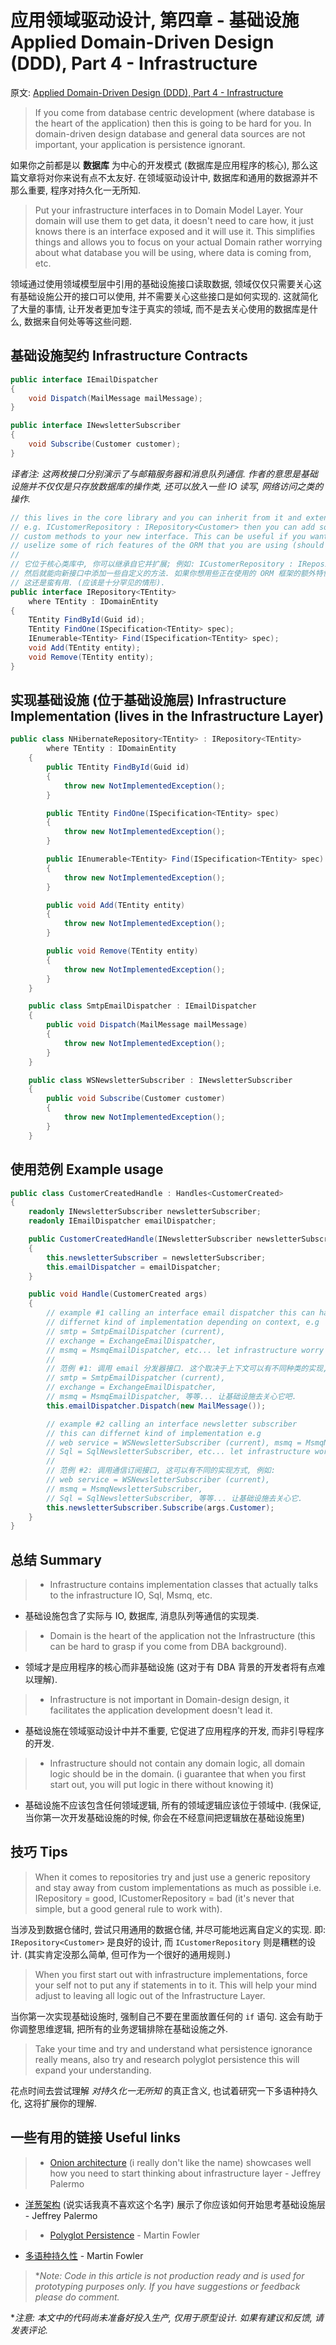 # 应用领域驱动设计, 第四章 - 基础设施 Applied Domain-Driven Design (DDD), Part 4 - Infrastructure

原文: [Applied Domain-Driven Design (DDD), Part 4 - Infrastructure](http://www.zankavtaskin.com/2013/11/applied-domain-driven-design-ddd-part-4_16.html)

> If you come from database centric development (where database is the heart of the application) then this is going to be hard for you. In domain-driven design database and general data sources are not important, your application is persistence ignorant.

如果你之前都是以 **数据库** 为中心的开发模式 (数据库是应用程序的核心), 那么这篇文章将对你来说有点不太友好. 在领域驱动设计中, 数据库和通用的数据源并不那么重要, 程序对持久化一无所知.

> Put your infrastructure interfaces in to Domain Model Layer. Your domain will use them to get data, it doesn't need to care how, it just knows there is an interface exposed and it will use it. This simplifies things and allows you to focus on your actual Domain rather worrying about what database you will be using, where data is coming from, etc.

领域通过使用领域模型层中引用的基础设施接口读取数据, 领域仅仅只需要关心这有基础设施公开的接口可以使用, 并不需要关心这些接口是如何实现的. 这就简化了大量的事情, 让开发者更加专注于真实的领域, 而不是去关心使用的数据库是什么, 数据来自何处等等这些问题.

## 基础设施契约 Infrastructure Contracts

```cs
public interface IEmailDispatcher
{
    void Dispatch(MailMessage mailMessage);
}

public interface INewsletterSubscriber
{
    void Subscribe(Customer customer);
}
```

*译者注: 这两枚接口分别演示了与邮箱服务器和消息队列通信. 作者的意思是基础设施并不仅仅是只存放数据库的操作类, 还可以放入一些 IO 读写, 网络访问之类的操作.*

```cs
// this lives in the core library and you can inherit from it and extend it
// e.g. ICustomerRepository : IRepository<Customer> then you can add some
// custom methods to your new interface. This can be useful if you want to 
// uselize some of rich features of the ORM that you are using (should be a very rare case)
//
// 它位于核心类库中, 你可以继承自它并扩展; 例如: ICustomerRepository : IRepository<Customer>
// 然后就能向新接口中添加一些自定义的方法. 如果你想用些正在使用的 ORM 框架的额外特性,
// 这还是蛮有用. (应该是十分罕见的情形).
public interface IRepository<TEntity>
    where TEntity : IDomainEntity
{
    TEntity FindById(Guid id);
    TEntity FindOne(ISpecification<TEntity> spec);
    IEnumerable<TEntity> Find(ISpecification<TEntity> spec);
    void Add(TEntity entity);
    void Remove(TEntity entity);
}
```

## 实现基础设施 (位于基础设施层) Infrastructure Implementation (lives in the Infrastructure Layer)

```cs
public class NHibernateRepository<TEntity> : IRepository<TEntity>
        where TEntity : IDomainEntity
    {
        public TEntity FindById(Guid id)
        {
            throw new NotImplementedException();
        }

        public TEntity FindOne(ISpecification<TEntity> spec)
        {
            throw new NotImplementedException();
        }

        public IEnumerable<TEntity> Find(ISpecification<TEntity> spec)
        {
            throw new NotImplementedException();
        }

        public void Add(TEntity entity)
        {
            throw new NotImplementedException();
        }

        public void Remove(TEntity entity)
        {
            throw new NotImplementedException();
        }
    }

    public class SmtpEmailDispatcher : IEmailDispatcher
    {
        public void Dispatch(MailMessage mailMessage)
        {
            throw new NotImplementedException();
        }
    }

    public class WSNewsletterSubscriber : INewsletterSubscriber
    {
        public void Subscribe(Customer customer)
        {
            throw new NotImplementedException();
        }
    }
```

## 使用范例 Example usage

```cs
public class CustomerCreatedHandle : Handles<CustomerCreated>
{
    readonly INewsletterSubscriber newsletterSubscriber;
    readonly IEmailDispatcher emailDispatcher;

    public CustomerCreatedHandle(INewsletterSubscriber newsletterSubscriber, IEmailDispatcher emailDispatcher)
    {
        this.newsletterSubscriber = newsletterSubscriber;
        this.emailDispatcher = emailDispatcher;
    }

    public void Handle(CustomerCreated args)
    {
        // example #1 calling an interface email dispatcher this can have
        // differnet kind of implementation depending on context, e.g
        // smtp = SmtpEmailDispatcher (current),
        // exchange = ExchangeEmailDispatcher,
        // msmq = MsmqEmailDispatcher, etc... let infrastructure worry about it
        //
        // 范例 #1: 调用 email 分发器接口. 这个取决于上下文可以有不同种类的实现, 比如:
        // smtp = SmtpEmailDispatcher (current),
        // exchange = ExchangeEmailDispatcher,
        // msmq = MsmqEmailDispatcher, 等等... 让基础设施去关心它吧.
        this.emailDispatcher.Dispatch(new MailMessage());

        // example #2 calling an interface newsletter subscriber
        // this can differnet kind of implementation e.g
        // web service = WSNewsletterSubscriber (current), msmq = MsmqNewsletterSubscriber,
        // Sql = SqlNewsletterSubscriber, etc... let infrastructure worry about it.
        //
        // 范例 #2: 调用通信订阅接口, 这可以有不同的实现方式, 例如:
        // web service = WSNewsletterSubscriber (current),
        // msmq = MsmqNewsletterSubscriber,
        // Sql = SqlNewsletterSubscriber, 等等... 让基础设施去关心它.
        this.newsletterSubscriber.Subscribe(args.Customer);
    }
}
```

## 总结 Summary

> - Infrastructure contains implementation classes that actually talks to the infrastructure IO, Sql, Msmq, etc.

- 基础设施包含了实际与 IO, 数据库, 消息队列等通信的实现类.

> - Domain is the heart of the application not the Infrastructure (this can be hard to grasp if you come from DBA background).

- 领域才是应用程序的核心而非基础设施 (这对于有 DBA 背景的开发者将有点难以理解).

> - Infrastructure is not important in Domain-design design, it facilitates the application development doesn't lead it.

- 基础设施在领域驱动设计中并不重要, 它促进了应用程序的开发, 而非引导程序的开发.

> - Infrastructure should not contain any domain logic, all domain logic should be in the domain. (i guarantee that when you first start out, you will put logic in there without knowing it)

- 基础设施不应该包含任何领域逻辑, 所有的领域逻辑应该位于领域中. (我保证, 当你第一次开发基础设施的时候, 你会在不经意间把逻辑放在基础设施里)

## 技巧 Tips

> When it comes to repositories try and just use a generic repository and stay away from custom implementations as much as possible i.e. IRepository<Customer> = good, ICustomerRepository = bad (it's never that simple, but a good general rule to work with).

当涉及到数据仓储时, 尝试只用通用的数据仓储, 并尽可能地远离自定义的实现. 即: `IRepository<Customer>` 是良好的设计, 而 `ICustomerRepository` 则是糟糕的设计. (其实肯定没那么简单, 但可作为一个很好的通用规则.)

> When you first start out with infrastructure implementations, force your self not to put any if statements in to it. This will help your mind adjust to leaving all logic out of the Infrastructure Layer.

当你第一次实现基础设施时, 强制自己不要在里面放置任何的 `if` 语句. 这会有助于你调整思维逻辑, 把所有的业务逻辑排除在基础设施之外.

> Take your time and try and understand what persistence ignorance really means, also try and research polyglot persistence this will expand your understanding.

花点时间去尝试理解 *对持久化一无所知* 的真正含义, 也试着研究一下多语种持久化, 这将扩展你的理解.

## 一些有用的链接 Useful links

> - [Onion architecture](http://jeffreypalermo.com/blog/the-onion-architecture-part-1/) (i really don't like the name) showcases well how you need to start thinking about infrastructure layer - Jeffrey Palermo

- [洋葱架构](http://jeffreypalermo.com/blog/the-onion-architecture-part-1/) (说实话我真不喜欢这个名字) 展示了你应该如何开始思考基础设施层 - Jeffrey Palermo

> - [Polyglot Persistence](http://www.martinfowler.com/bliki/PolyglotPersistence.html) - Martin Fowler

- [多语种持久性](http://www.martinfowler.com/bliki/PolyglotPersistence.html) - Martin Fowler

> **Note: Code in this article is not production ready and is used for prototyping purposes only. If you have suggestions or feedback please do comment.*

**注意: 本文中的代码尚未准备好投入生产, 仅用于原型设计. 如果有建议和反馈, 请发表评论.*

